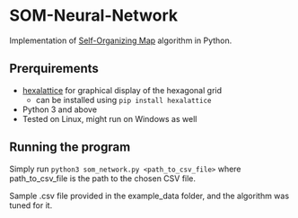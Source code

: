 # SOM-Neural-Network

Implementation of [Self-Organizing Map](https://en.wikipedia.org/wiki/Self-organizing_map) algorithm in Python.


## Prerquirements
 - [hexalattice](https://github.com/alexkaz2/hexalattice) for graphical display of the hexagonal grid
    - can be installed using `pip install hexalattice`
  - Python 3 and above
  - Tested on Linux, might run on Windows as well


## Running the program

Simply run `python3 som_network.py <path_to_csv_file>` where path_to_csv_file is the path to the chosen CSV file.

Sample .csv file provided in the example_data folder, and the algorithm was tuned for it.
